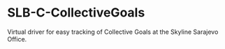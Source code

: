 # SLB-C-CollectiveGoals
Virtual driver for easy tracking of Collective Goals at the Skyline Sarajevo Office.